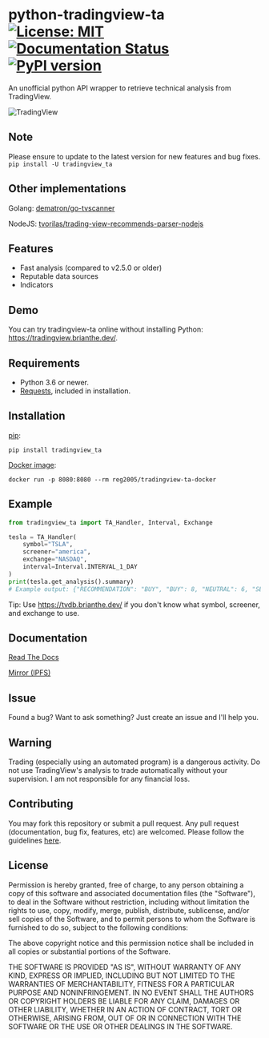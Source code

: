 # python-tradingview-ta [![License: MIT](https://img.shields.io/badge/License-MIT-yellow.svg)](https://opensource.org/licenses/MIT) [![Documentation Status](https://readthedocs.org/projects/python-tradingview-ta/badge/?version=latest)](https://python-tradingview-ta.readthedocs.io/en/latest/?badge=latest) [![PyPI version](https://img.shields.io/pypi/v/tradingview-ta)](https://pypi.org/project/tradingview-ta/)
 An unofficial python API wrapper to retrieve technical analysis from TradingView.
 
 ![TradingView](https://raw.githubusercontent.com/brian-the-dev/python-tradingview-ta/main/images/tradingview.png)

## Note
 Please ensure to update to the latest version for new features and bug fixes. `pip install -U tradingview_ta`
 
## Other implementations
 Golang: [dematron/go-tvscanner](https://github.com/dematron/go-tvscanner)
 
 NodeJS: [tvorilas/trading-view-recommends-parser-nodejs](https://github.com/tvorilas/trading-view-recommends-parser-nodejs)
 
## Features
* Fast analysis (compared to v2.5.0 or older)
* Reputable data sources
* Indicators

## Demo
You can try tradingview-ta online without installing Python: https://tradingview.brianthe.dev/.

## Requirements
 - Python 3.6 or newer.
 - [Requests](https://pypi.org/project/requests/), included in installation.
 
## Installation
 [pip](https://pypi.org/project/tradingview-ta/):
 
```pip install tradingview_ta```

 [Docker image](https://github.com/reg2005/tradingview-ta-docker):

```docker run -p 8080:8080 --rm reg2005/tradingview-ta-docker```

## Example
```python
from tradingview_ta import TA_Handler, Interval, Exchange

tesla = TA_Handler(
    symbol="TSLA",
    screener="america",
    exchange="NASDAQ",
    interval=Interval.INTERVAL_1_DAY
)
print(tesla.get_analysis().summary)
# Example output: {"RECOMMENDATION": "BUY", "BUY": 8, "NEUTRAL": 6, "SELL": 3}
```
Tip: Use https://tvdb.brianthe.dev/ if you don't know what symbol, screener, and exchange to use.

## Documentation
 [Read The Docs](https://python-tradingview-ta.readthedocs.io)

 [Mirror (IPFS)](https://tvta-docs.brianthe.dev/)

## Issue
 Found a bug? Want to ask something? Just create an issue and I'll help you.
  
## Warning
 Trading (especially using an automated program) is a dangerous activity. Do not use TradingView's analysis to trade automatically without your supervision. I am not responsible for any financial loss.

## Contributing
 You may fork this repository or submit a pull request. Any pull request (documentation, bug fix, features, etc) are welcomed. Please follow the guidelines [here](https://github.com/brian-the-dev/python-tradingview-ta/blob/main/CONTRIBUTING.md).
 
## License
 Permission is hereby granted, free of charge, to any person obtaining a copy of this software and associated documentation files (the "Software"), to deal in the Software without restriction, including without limitation the rights to use, copy, modify, merge, publish, distribute, sublicense, and/or sell copies of the Software, and to permit persons to whom the Software is furnished to do so, subject to the following conditions:

 The above copyright notice and this permission notice shall be included in all copies or substantial portions of the Software.

 THE SOFTWARE IS PROVIDED "AS IS", WITHOUT WARRANTY OF ANY KIND, EXPRESS OR IMPLIED, INCLUDING BUT NOT LIMITED TO THE WARRANTIES OF MERCHANTABILITY, FITNESS FOR A PARTICULAR PURPOSE AND NONINFRINGEMENT. IN NO EVENT SHALL THE AUTHORS OR COPYRIGHT HOLDERS BE LIABLE FOR ANY CLAIM, DAMAGES OR OTHER LIABILITY, WHETHER IN AN ACTION OF CONTRACT, TORT OR OTHERWISE, ARISING FROM, OUT OF OR IN CONNECTION WITH THE SOFTWARE OR THE USE OR OTHER DEALINGS IN THE SOFTWARE.
